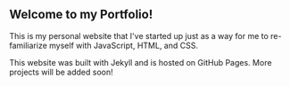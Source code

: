 ## Welcome to my Portfolio!

This is my personal website that I've started up just as a way for me to re-familiarize myself with JavaScript, HTML, and CSS.

This website was built with Jekyll and is hosted on GitHub Pages. More projects will be added soon! 
